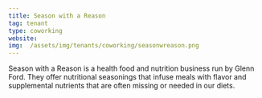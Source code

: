```yaml
---
title: Season with a Reason
tag: tenant
type: coworking
website:
img:  /assets/img/tenants/coworking/seasonwreason.png
---
```

Season with a Reason is a health food and nutrition business run by Glenn Ford. They offer nutritional seasonings that infuse meals with flavor and supplemental nutrients that are often missing or needed in our diets.
